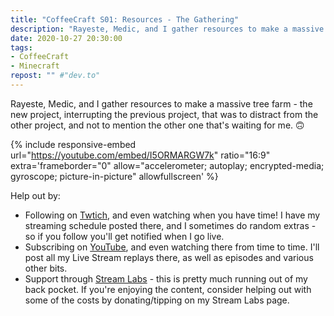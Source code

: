 ```yaml
---
title: "CoffeeCraft S01: Resources - The Gathering"
description: "Rayeste, Medic, and I gather resources to make a massive tree farm - the new project, interrupting the previous project, that was to distract from the other project, and not to mention the other one that's waiting for me. 🙃"
date: 2020-10-27 20:30:00
tags:
- CoffeeCraft
- Minecraft
repost: "" #"dev.to"
---
```


Rayeste, Medic, and I gather resources to make a massive tree farm - the new project, interrupting the previous project, that was to distract from the other project, and not to mention the other one that's waiting for me. 🙃

<!--more-->

{% include responsive-embed url="https://youtube.com/embed/I5ORMARGW7k" ratio="16:9" extra='frameborder="0" allow="accelerometer; autoplay; encrypted-media; gyroscope; picture-in-picture" allowfullscreen' %}

Help out by:
 * Following on [Twtich](https://twitch.tv/AnonJr_Live), and even watching when you have time! I have my streaming schedule posted there, and I sometimes do random extras - so if you follow you'll get notified when I go live.
 * Subscribing on [YouTube](http://www.youtube.com/channel/UCXafqhKHbkSUIrq0LAuu0tw), and even watching there from time to time. I'll post all my Live Stream replays there, as well as episodes and various other bits.
 * Support through [Stream Labs](https://streamlabs.com/anonjr_live) - this is pretty much running out of my back pocket. If you're enjoying the content, consider helping out with some of the costs by donating/tipping on my Stream Labs page.